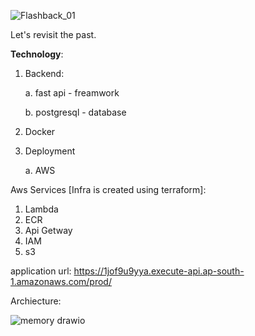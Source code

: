 ![Flashback_01](https://github.com/harnya/flashback/assets/166941785/55f2edc6-3949-4c6c-89dd-ec97836e25d8)

Let's revisit the past.

**Technology**:

1. Backend:

   a. fast api - freamwork

   b. postgresql - database
2. Docker
3. Deployment

   a. AWS


Aws Services [Infra is created using terraform]:

1. Lambda
2. ECR
3. Api Getway
4. IAM
5. s3

application url: https://1jof9u9yya.execute-api.ap-south-1.amazonaws.com/prod/


Archiecture:

![memory drawio](https://github.com/harnya/flashback/assets/166941785/46fec7d6-0d74-4568-8320-da46e6946f15)
